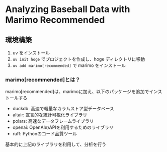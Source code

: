 # Analyzing Baseball Data with Marimo Recommended

## 環境構築
1. uv をインストール
2. `uv init hoge` でプロジェクトを作成し、hoge ディレクトリに移動
3. `uv add marimo[recommended]` で marimo をインストール

### marimo[recommended]とは？
marimo[recommended]は、marimoに加え、以下のパッケージを追加でインストールする
- duckdb: 高速で軽量なカラムストア型データベース
- altair: 宣言的な統計可視化ライブラリ
- polars: 高速なデータフレームライブラリ
- openai: OpenAIのAPIを利用するためのライブラリ
- ruff: Pythonのコード品質ツール
  
基本的に上記のライブラリを利用して、分析を行う